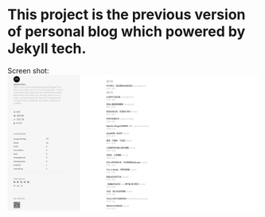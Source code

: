 This project is the previous version of personal blog which powered by Jekyll tech.
======

Screen shot:
![website-screen-shot.png](/website-screen-shot.png)